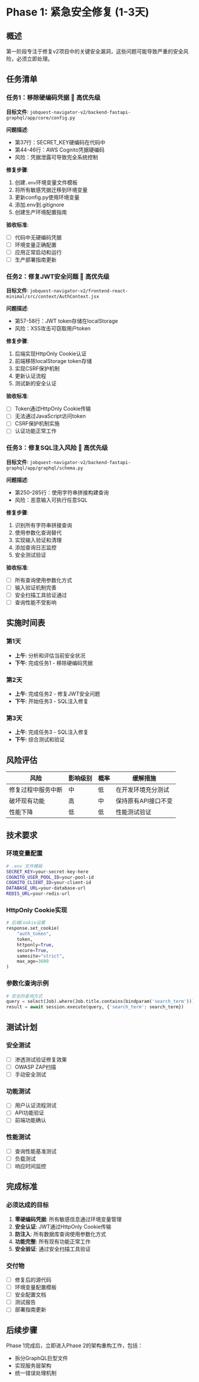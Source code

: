 # Phase 1: 紧急安全修复 (1-3天)

## 概述
第一阶段专注于修复v2项目中的关键安全漏洞，这些问题可能导致严重的安全风险，必须立即处理。

## 任务清单

### 任务1：移除硬编码凭据 🔴 高优先级
**目标文件**: `jobquest-navigator-v2/backend-fastapi-graphql/app/core/config.py`

**问题描述**:
- 第37行：SECRET_KEY硬编码在代码中
- 第44-46行：AWS Cognito凭据硬编码
- 风险：凭据泄露可导致完全系统控制

**修复步骤**:
1. 创建`.env`环境变量文件模板
2. 将所有敏感凭据迁移到环境变量
3. 更新config.py使用环境变量
4. 添加.env到.gitignore
5. 创建生产环境配置指南

**验收标准**:
- [ ] 代码中无硬编码凭据
- [ ] 环境变量正确配置
- [ ] 应用正常启动和运行
- [ ] 生产部署指南更新

### 任务2：修复JWT安全问题 🔴 高优先级  
**目标文件**: `jobquest-navigator-v2/frontend-react-minimal/src/context/AuthContext.jsx`

**问题描述**:
- 第57-58行：JWT token存储在localStorage
- 风险：XSS攻击可窃取用户token

**修复步骤**:
1. 后端实现HttpOnly Cookie认证
2. 前端移除localStorage token存储
3. 实现CSRF保护机制
4. 更新认证流程
5. 测试新的安全认证

**验收标准**:
- [ ] Token通过HttpOnly Cookie传输
- [ ] 无法通过JavaScript访问token
- [ ] CSRF保护机制实施
- [ ] 认证功能正常工作

### 任务3：修复SQL注入风险 🔴 高优先级
**目标文件**: `jobquest-navigator-v2/backend-fastapi-graphql/app/graphql/schema.py`

**问题描述**:
- 第250-285行：使用字符串拼接构建查询
- 风险：恶意输入可执行任意SQL

**修复步骤**:
1. 识别所有字符串拼接查询
2. 使用参数化查询替代
3. 实现输入验证和清理
4. 添加查询日志监控
5. 安全测试验证

**验收标准**:
- [ ] 所有查询使用参数化方式
- [ ] 输入验证机制完善
- [ ] 安全扫描工具验证通过
- [ ] 查询性能不受影响

## 实施时间表

### 第1天
- **上午**: 分析和评估当前安全状况
- **下午**: 完成任务1 - 移除硬编码凭据

### 第2天  
- **上午**: 完成任务2 - 修复JWT安全问题
- **下午**: 开始任务3 - SQL注入修复

### 第3天
- **上午**: 完成任务3 - SQL注入修复
- **下午**: 综合测试和验证

## 风险评估

| 风险 | 影响级别 | 概率 | 缓解措施 |
|------|----------|------|----------|
| 修复过程中服务中断 | 中 | 低 | 在开发环境充分测试 |
| 破坏现有功能 | 高 | 中 | 保持原有API接口不变 |
| 性能下降 | 低 | 低 | 性能测试验证 |

## 技术要求

### 环境变量配置
```bash
# .env 文件模板
SECRET_KEY=your-secret-key-here
COGNITO_USER_POOL_ID=your-pool-id
COGNITO_CLIENT_ID=your-client-id
DATABASE_URL=your-database-url
REDIS_URL=your-redis-url
```

### HttpOnly Cookie实现
```python
# 后端Cookie设置
response.set_cookie(
    "auth_token",
    token,
    httponly=True,
    secure=True,
    samesite="strict",
    max_age=3600
)
```

### 参数化查询示例
```python
# 安全的查询方式
query = select(Job).where(Job.title.contains(bindparam('search_term')))
result = await session.execute(query, {'search_term': search_term})
```

## 测试计划

### 安全测试
- [ ] 渗透测试验证修复效果
- [ ] OWASP ZAP扫描
- [ ] 手动安全测试

### 功能测试  
- [ ] 用户认证流程测试
- [ ] API功能验证
- [ ] 前端功能确认

### 性能测试
- [ ] 查询性能基准测试
- [ ] 负载测试
- [ ] 响应时间监控

## 完成标准

### 必须达成的目标
1. **零硬编码凭据**: 所有敏感信息通过环境变量管理
2. **安全认证**: JWT通过HttpOnly Cookie传输
3. **防注入**: 所有数据库查询使用参数化方式
4. **功能完整**: 所有现有功能正常工作
5. **安全验证**: 通过安全扫描工具验证

### 交付物
- [ ] 修复后的源代码
- [ ] 环境变量配置模板
- [ ] 安全配置文档
- [ ] 测试报告
- [ ] 部署指南更新

## 后续步骤
Phase 1完成后，立即进入Phase 2的架构重构工作，包括：
- 拆分GraphQL巨型文件
- 实现服务层架构
- 统一错误处理机制